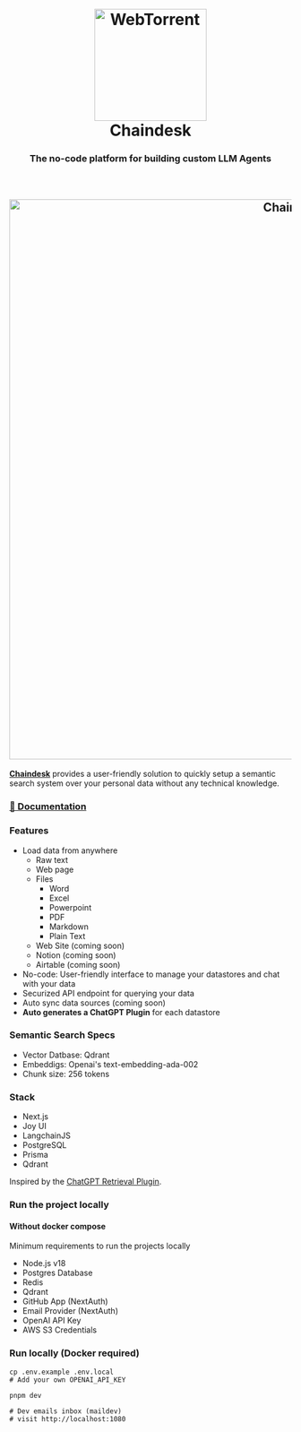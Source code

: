 <h1 align="center" style="font-weight: bold">
  <br>
  <a href="https://chaindesk.ai"><img src="public/app-logo-icon.png" alt="WebTorrent" width="200"></a>
  <br>
  Chaindesk
  <br>
    <h3 align="center">The no-code platform for building custom LLM Agents</h3>
  <br>
  
</h1>

<!-- <h4 align="center">The no-code platform for semantic search and retrieval of personal or organizational documents.</h4> -->

<h2 align="center">
<img src="public/og-image.png" alt="Chaindesk" width="1000" style="max-width: 100%;">
</h2>

**[Chaindesk](https://chaindesk.ai)** provides a user-friendly solution to quickly setup a semantic search system over your personal data without any technical knowledge.

### [📄 Documentation](https://docs.chaindesk.ai/)

### Features

- Load data from anywhere
  - Raw text
  - Web page
  - Files
    - Word
    - Excel
    - Powerpoint
    - PDF
    - Markdown
    - Plain Text
  - Web Site (coming soon)
  - Notion (coming soon)
  - Airtable (coming soon)
- No-code: User-friendly interface to manage your datastores and chat with your data
- Securized API endpoint for querying your data
- Auto sync data sources (coming soon)
- **Auto generates a ChatGPT Plugin** for each datastore

### Semantic Search Specs

- Vector Datbase: Qdrant
- Embeddigs: Openai's text-embedding-ada-002
- Chunk size: 256 tokens

### Stack

- Next.js
- Joy UI
- LangchainJS
- PostgreSQL
- Prisma
- Qdrant

Inspired by the [ChatGPT Retrieval Plugin](https://github.com/openai/chatgpt-retrieval-plugin).

### Run the project locally

#### Without docker compose

Minimum requirements to run the projects locally

- Node.js v18
- Postgres Database
- Redis
- Qdrant
- GitHub App (NextAuth)
- Email Provider (NextAuth)
- OpenAI API Key
- AWS S3 Credentials

<!-- ```bash
# Create .env.local
cp .env.example .env.local

# Install dependencies
pnpm install

# Generate DB tables
pnpm prisma:migrate:dev

# Run server
pnpm dev

# Run worker process
pnpm worker:datasource-loader

# or pnpm dev:all
``` -->

<!-- #### With docker compose -->

<!-- First `cd .dev/databerry` then populate the config files `app.env` and `docker.env` as needed, then run the compose command: -->
### Run locally (Docker required)
```shell
cp .env.example .env.local
# Add your own OPENAI_API_KEY

pnpm dev

# Dev emails inbox (maildev)
# visit http://localhost:1080
```